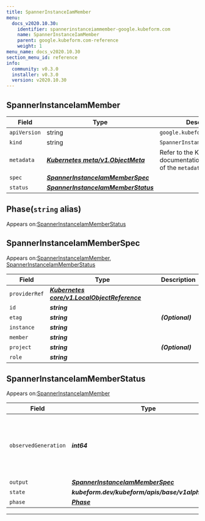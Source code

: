 ```yaml
---
title: SpannerInstanceIamMember
menu:
  docs_v2020.10.30:
    identifier: spannerinstanceiammember-google.kubeform.com
    name: SpannerInstanceIamMember
    parent: google.kubeform.com-reference
    weight: 1
menu_name: docs_v2020.10.30
section_menu_id: reference
info:
  community: v0.3.0
  installer: v0.3.0
  version: v2020.10.30
---
```


## SpannerInstanceIamMember
| Field | Type | Description |
| ------ | ----- | ----------- |
| `apiVersion` | string | `google.kubeform.com/v1alpha1` |
|    `kind` | string | `SpannerInstanceIamMember` |
| `metadata` | ***[Kubernetes meta/v1.ObjectMeta](https://v1-18.docs.kubernetes.io/docs/reference/generated/kubernetes-api/v1.18/#objectmeta-v1-meta)***|Refer to the Kubernetes API documentation for the fields of the `metadata` field.|
| `spec` | ***[SpannerInstanceIamMemberSpec](#spannerinstanceiammemberspec)***||
| `status` | ***[SpannerInstanceIamMemberStatus](#spannerinstanceiammemberstatus)***||
## Phase(`string` alias)

Appears on:[SpannerInstanceIamMemberStatus](#spannerinstanceiammemberstatus)

## SpannerInstanceIamMemberSpec

Appears on:[SpannerInstanceIamMember](#spannerinstanceiammember), [SpannerInstanceIamMemberStatus](#spannerinstanceiammemberstatus)

| Field | Type | Description |
| ------ | ----- | ----------- |
| `providerRef` | ***[Kubernetes core/v1.LocalObjectReference](https://v1-18.docs.kubernetes.io/docs/reference/generated/kubernetes-api/v1.18/#localobjectreference-v1-core)***||
| `id` | ***string***||
| `etag` | ***string***| ***(Optional)*** |
| `instance` | ***string***||
| `member` | ***string***||
| `project` | ***string***| ***(Optional)*** |
| `role` | ***string***||
## SpannerInstanceIamMemberStatus

Appears on:[SpannerInstanceIamMember](#spannerinstanceiammember)

| Field | Type | Description |
| ------ | ----- | ----------- |
| `observedGeneration` | ***int64***| ***(Optional)*** Resource generation, which is updated on mutation by the API Server.|
| `output` | ***[SpannerInstanceIamMemberSpec](#spannerinstanceiammemberspec)***| ***(Optional)*** |
| `state` | ***kubeform.dev/kubeform/apis/base/v1alpha1.State***| ***(Optional)*** |
| `phase` | ***[Phase](#phase)***| ***(Optional)*** |
---

